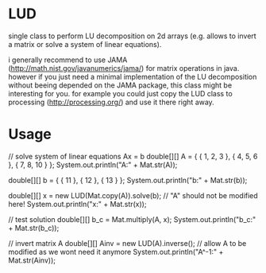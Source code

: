 LUD
===

single class to perform LU decomposition on 2d arrays (e.g. allows to invert a matrix or solve a system of linear equations).

i generally recommend to use JAMA (http://math.nist.gov/javanumerics/jama/) for matrix operations in java. however if you just need a minimal implementation of the LU decomposition without beeing depended on the JAMA package, this class might be interesting for you. for example you could just copy the LUD class to processing (http://processing.org/) and use it there right away.

Usage
=====
// solve system of linear equations Ax = b
double[][] A = { 
		{ 1, 2, 3 }, 
		{ 4, 5, 6 }, 
		{ 7, 8, 10 } 
};
System.out.println("A:" + Mat.str(A));

double[][] b = { 
		{ 11 }, 
		{ 12 }, 
		{ 13 } 
};
System.out.println("b:" + Mat.str(b));

double[][] x = new LUD(Mat.copy(A)).solve(b); // "A" should not be modified here!
System.out.println("x:" + Mat.str(x));

// test solution
double[][] b_c = Mat.multiply(A, x);
System.out.println("b_c:" + Mat.str(b_c));

// invert matrix A
double[][] Ainv = new LUD(A).inverse(); // allow A to be modified as we wont need it anymore
System.out.println("A^-1:" + Mat.str(Ainv));
